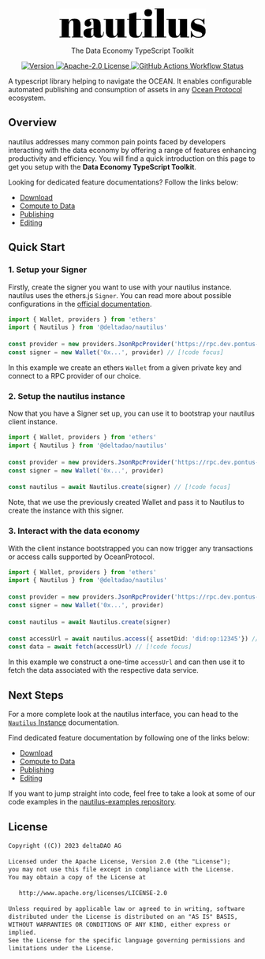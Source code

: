 <br />

<p align="center">
  <a href="https://nautilus.delta-dao.com">
      <picture>
        <source media="(prefers-color-scheme: dark)" srcset="https://github.com/deltaDAO/nautilus/raw/main/docs/public/logo-dark.svg">
        <img alt="nautilus logo" src="https://github.com/deltaDAO/nautilus/raw/main/docs/public/logo-light.svg" width="auto" height="60">
      </picture>
</a>
</p>

<p align="center">
   The Data Economy TypeScript Toolkit
<p>

<p align="center">
  <a href="https://www.npmjs.com/package/deltadao/nautilus">
    <picture>
      <source media="(prefers-color-scheme: dark)" srcset="https://img.shields.io/npm/v/@deltadao/nautilus?colorA=21262d&colorB=21262d&style=for-the-badge">
      <img src="https://img.shields.io/npm/v/@deltadao/nautilus?colorA=f6f8fa&colorB=f6f8fa&style=for-the-badge" alt="Version">
    </picture>
  </a>
  <a href="https://github.com/deltaDAO/nautilus/blob/main/LICENSE">
    <picture>
      <source media="(prefers-color-scheme: dark)" srcset="https://img.shields.io/npm/l/@deltadao/nautilus?colorA=21262d&colorB=21262d&style=for-the-badge">
      <img src="https://img.shields.io/npm/l/@deltadao/nautilus?colorA=f6f8fa&colorB=f6f8fa&style=for-the-badge" alt="Apache-2.0 License">
    </picture>
  </a>
  <a href="https://www.npmjs.com/package/deltadao/nautilus">
    <picture>
      <source media="(prefers-color-scheme: dark)" srcset="https://img.shields.io/github/actions/workflow/status/deltaDAO/nautilus/changeset.yml?colorA=21262d&colorB=21262d&style=for-the-badge">
      <img src="https://img.shields.io/github/actions/workflow/status/deltaDAO/nautilus/changeset.yml?colorA=f6f8fa&colorB=f6f8fa&style=for-the-badge" alt="GitHub Actions Workflow Status">
    </picture>
  </a>
</p>


A typescript library helping to navigate the OCEAN. It enables configurable automated publishing and consumption of assets in any [Ocean Protocol](https://oceanprotocol.com) ecosystem.

## Overview
nautilus addresses many common pain points faced by developers interacting with the data economy by offering a range of features enhancing productivity and efficiency.
You will find a quick introduction on this page to get you setup with the **Data Economy TypeScript Toolkit**.

Looking for dedicated feature documentations? Follow the links below:
- [Download](https://nautilus.delta-dao.com/docs/guides/download)
- [Compute to Data](https://nautilus.delta-dao.com/docs/guides/compute)
- [Publishing](https://nautilus.delta-dao.com/docs/guides/publish)
- [Editing](https://nautilus.delta-dao.com/docs/guides/edit)


## Quick Start
### 1. Setup your Signer
Firstly, create the signer you want to use with your nautilus instance. nautilus uses the ethers.js `Signer`. You can read more about possible configurations in the [official documentation](https://docs.ethers.org/v5/api/signer/).

```ts twoslash
import { Wallet, providers } from 'ethers'
import { Nautilus } from '@deltadao/nautilus'

const provider = new providers.JsonRpcProvider('https://rpc.dev.pontus-x.eu') // [!code focus]
const signer = new Wallet('0x...', provider) // [!code focus]
```

In this example we create an ethers `Wallet` from a given private key and connect to a RPC provider of our choice.

### 2. Setup the nautilus instance
Now that you have a Signer set up, you can use it to bootstrap your nautilus client instance.

``` ts twoslash
import { Wallet, providers } from 'ethers'
import { Nautilus } from '@deltadao/nautilus'

const provider = new providers.JsonRpcProvider('https://rpc.dev.pontus-x.eu')
const signer = new Wallet('0x...', provider)

const nautilus = await Nautilus.create(signer) // [!code focus]
```

Note, that we use the previously created Wallet and pass it to Nautilus to create the instance with this signer.

### 3. Interact with the data economy
With the client instance bootstrapped you can now trigger any transactions or access calls supported by OceanProtocol.

``` ts twoslash
import { Wallet, providers } from 'ethers'
import { Nautilus } from '@deltadao/nautilus'

const provider = new providers.JsonRpcProvider('https://rpc.dev.pontus-x.eu')
const signer = new Wallet('0x...', provider)

const nautilus = await Nautilus.create(signer)

const accessUrl = await nautilus.access({ assetDid: 'did:op:12345'}) // [!code focus]
const data = await fetch(accessUrl) // [!code focus]
```

In this example we construct a one-time `accessUrl` and can then use it to fetch the data associated with the respective data service.

## Next Steps

For a more complete look at the nautilus interface, you can head to the [`Nautilus` Instance](https://nautilus.delta-dao.com/docs/api/Nautilus) documentation.

Find dedicated feature documentation by following one of the links below:
- [Download](https://nautilus.delta-dao.com/docs/guides/download)
- [Compute to Data](https://nautilus.delta-dao.com/docs/guides/compute)
- [Publishing](https://nautilus.delta-dao.com/docs/guides/publish)
- [Editing](https://nautilus.delta-dao.com/docs/guides/edit)


If you want to jump straight into code, feel free to take a look at some of our code examples in the [nautilus-examples repository](https://github.com/deltaDAO/nautilus-examples).

## License

```
Copyright ((C)) 2023 deltaDAO AG

Licensed under the Apache License, Version 2.0 (the "License");
you may not use this file except in compliance with the License.
You may obtain a copy of the License at

   http://www.apache.org/licenses/LICENSE-2.0

Unless required by applicable law or agreed to in writing, software
distributed under the License is distributed on an "AS IS" BASIS,
WITHOUT WARRANTIES OR CONDITIONS OF ANY KIND, either express or implied.
See the License for the specific language governing permissions and
limitations under the License.
```
